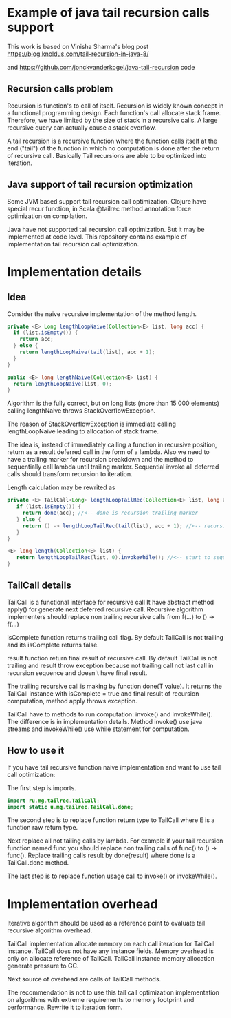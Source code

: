 # Example of java tail recursion calls support

This work is based on Vinisha Sharma's blog post 
https://blog.knoldus.com/tail-recursion-in-java-8/

and https://github.com/jonckvanderkogel/java-tail-recursion code

## Recursion calls problem
Recursion is function's to call of itself.
Recursion is widely known concept in a
functional programming design. 
Each function's call allocate stack frame. 
Therefore, we have limited by the size of stack 
in a recursive calls. 
A large recursive query can actually cause a stack overflow.

A tail recursion is a recursive function where 
the function calls itself at the end ("tail") 
of the function in which no computation is done 
after the return of recursive call.
Basically Tail recursions are able to be optimized 
into iteration.

## Java support of tail recursion optimization
Some JVM based support tail recursion call optimization.
Clojure have special recur function, in Scala @tailrec
method annotation force optimization on compilation. 

Java have not supported tail recursion call optimization.
But it may be implemented at code level. This repository 
contains example of implementation tail recursion call
optimization.

# Implementation details
## Idea
Сonsider the naive recursive implementation of the method 
length.
```java
private <E> Long lengthLoopNaive(Collection<E> list, long acc) {
  if (list.isEmpty()) {
    return acc;
  } else {
    return lengthLoopNaive(tail(list), acc + 1);
  }
}

public <E> long lengthNaive(Collection<E> list) {
  return lengthLoopNaive(list, 0);
}
```
Algorithm is the fully correct, 
but on long lists (more than 15 000 elements)
calling lengthNaive throws StackOverflowException.

The reason of StackOverflowException is immediate
calling lengthLoopNaive leading to allocation of 
stack frame.

The idea is, instead of immediately calling a function in recursive position, 
return as a result deferred call in the form of a lambda.
Also we need to have a trailing marker for recursion breakdown 
 and the method to sequentially call lambda until
trailing marker.
Sequential invoke all deferred calls should transform recursion to iteration.

Length calculation may be rewrited as 
```java
private <E> TailCall<Long> lengthLoopTailRec(Collection<E> list, long acc) {
   if (list.isEmpty()) {
     return done(acc); //<-- done is recursion trailing marker
   } else {
     return () -> lengthLoopTailRec(tail(list), acc + 1); //<-- recursive deferred call as lambda 
   }
}

<E> long length(Collection<E> list) {
   return lengthLoopTailRec(list, 0).invokeWhile(); //<-- start to sequentially calling deferred lambdas
}
```

## TailCall details
TailCall is a functional interface for recursive call 
It have abstract method apply() for generate next deferred recursive call.
Recursive algorithm implementers should replace non trailing recursive calls
from f(...) to () -> f(...)

isComplete function returns trailing call flag. 
By default TailCall is not trailing and its isComplete returns false.

result function return final result of recursive call.
By default TailCall is not trailing and result throw exception because 
not trailing call not last call in recursion sequence and doesn't have
final result.  

The trailing recursive call is making by function done(T value). It returns
the TailCall instance with isComplete = true and final result of recursion
computation, method apply throws exception.

TailCall have to methods to run computation: invoke() and invokeWhile().
The difference is in implementation details. 
Method invoke() use java streams and invokeWhile() use while statement for computation.


## How to use it
If you have tail recursive function naive implementation and want to use tail call optimization:


The first step is imports. 
```java
import ru.mg.tailrec.TailCall;
import static u.mg.tailrec.TailCall.done;
```
The second step is to replace function return type to TailCall<E> 
where E is a function raw return type.

Next replace all not tailing calls by lambda. For example if your tail recursion function named
func you should replace non trailing calls of func(<args>) to () -> func(<args>).
Replace trailing calls result by done(result) where done is a TailCall.done method.

The last step is to replace function usage call to invoke() or invokeWhile(). 

# Implementation overhead
Iterative algorithm should be used as a reference point to evaluate tail recursive algorithm 
overhead.

TailCall implementation allocate memory on each call iteration for TailCall instance. 
TailCall does not have any instance fields. Memory overhead is only on allocate reference of
TailCall. TailCall instance memory allocation generate pressure to GC.

Next source of overhead are calls of TailCall methods. 

The recommendation is not to use this tail call optimization implementation on 
algorithms with extreme requirements to memory footprint and performance. 
Rewrite it to iteration form.





